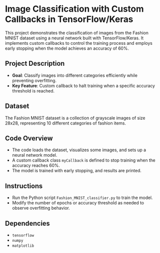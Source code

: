 # Image Classification with Custom Callbacks in TensorFlow/Keras

This project demonstrates the classification of images from the Fashion MNIST dataset using a neural network built with TensorFlow/Keras. It implements custom callbacks to control the training process and employs early stopping when the model achieves an accuracy of 60%.

## Project Description
- **Goal**: Classify images into different categories efficiently while preventing overfitting.
- **Key Feature**: Custom callback to halt training when a specific accuracy threshold is reached.

## Dataset
The Fashion MNIST dataset is a collection of grayscale images of size 28x28, representing 10 different categories of fashion items.

## Code Overview
- The code loads the dataset, visualizes some images, and sets up a neural network model.
- A custom callback class `myCallback` is defined to stop training when the accuracy reaches 60%.
- The model is trained with early stopping, and results are printed.

## Instructions
- Run the Python script `Fashion_MNIST_classifier.py` to train the model.
- Modify the number of epochs or accuracy threshold as needed to observe overfitting behavior.

## Dependencies
- `tensorflow`
- `numpy`
- `matplotlib`

